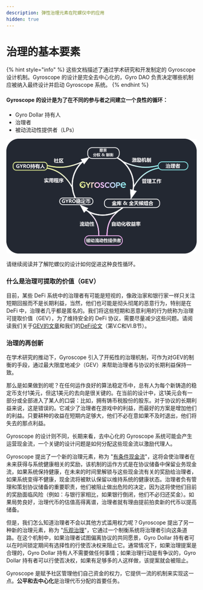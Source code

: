 ```yaml
---
description: 弹性治理元素在陀螺仪中的应用
hidden: true
---
```


# 治理的基本要素

{% hint style="info" %}
这些文档描述了通过学术研究和开发制定的 Gyroscope 设计机制。Gyroscope 的设计是完全去中心化的，Gyro DAO 负责决定哪些机制应被纳入最终设计并启动 Gyroscope 系统。
{% endhint %}

#### Gyroscope 的设计是为了在不同的参与者之间建立一个良性的循环：

* Gyro Dollar 持有人
* 治理者
* 被动流动性提供者（LPs）

![](../../.gitbook/assets/新图.png)

请继续阅读并了解陀螺仪的设计如何促进这种良性循环。

### 什么是**治理可提取的价值（GEV）**

目前，某些 DeFi 系统中的治理者有可能是短视的，像政治家和银行家一样只关注短期回报而不是长期利益，当然，他们也可能是彻头彻尾的恶意行为，特别是在 DeFi 中，治理者几乎都是匿名的。我们将这些短期和恶意利用的行为统称为治理可提取价值（GEV），为了维持安全的 DeFi 协议，需要尽量减少这些问题。请阅读我们关于[GEV的文章](https://ournetwork.substack.com/p/our-network-deep-dive-2)和我们的[DeFi论文](https://arxiv.org/abs/2101.08778)（第V.C和VI.B节）。

### 治理的再创新

在学术研究的推动下，Gyroscope 引入了开拓性的治理机制，可作为对GEV的制衡的手段，通过最大限度地减少（GEV）来帮助治理者与协议的长期利益保持一致。

那么是如果做到的呢？在任何运作良好的算法稳定币中，总有人为每个新铸造的稳定币支付1美元，但这1美元的去向是很关键的。在当前的设计中，这1美元会有一部分或全部进入了某人的口袋：比如，拥有铸币税股份的股东。对于协议的长期利益来说，这是错误的。它减少了治理者在游戏中的利益，而最好的方案是增加他们的利益。只要耕种的收益在短期内足够大，他们不必在意如果不及时退出，他们将失去的那点利益。

Gyroscope 的设计则不同，长期来看，去中心化的 Gyroscope 系统可能会产生运营现金流，一个关键的设计问题是如何分配这些现金流以激励代理人。

Gyroscope 提出了一个新的治理元素，称为 "[有条件现金流](有条件现金流.md)"，这将会使治理者在未来获得与系统健康相关的奖励，该机制的运作方式是在协议储备中保留业务现金流，如果系统保持健康，在未来的时间里解锁与这些现金流有关的奖励给治理者，如果系统变得不健康，现金流将被默认保留以维持系统的健康状态。治理者负有管理和策划协议储备的重要职责，他们被阻止做出危险的决定，因为这将使他们目前的奖励面临风险（例如：与银行家相比，如果银行倒闭，他们不必归还奖金）。如果局势良好，治理代币的估值高得离谱，治理者就有理由提前拍卖新的代币以提高储备。

但是，我们怎么知道治理者不会以其他方式滥用权力呢？Gyroscope 提出了另一种新的治理元素，称为 "[乐观治理](乐观治理.md)"，它通过一个制衡系统将治理者引向这条道路。在这个机制中，如果治理者试图偏离协议的共同愿景，Gyro Dollar 持有者可以在时间锁定期间有选择性的行使否决权来阻止它。通常情况下，如果治理提案是合理的，Gyro Dollar 持有人不需要做任何事情；如果治理行动是有争议的，Gyro Dollar 持有者可以行使否决权，如果有足够多的人这样做，该提案就会被阻止。

Gyroscope 是赋予社区管理他们自己资金的权力，它提供一流的机制来实现这一点。**公平和去中心化**是治理代币分配的首要任务。

